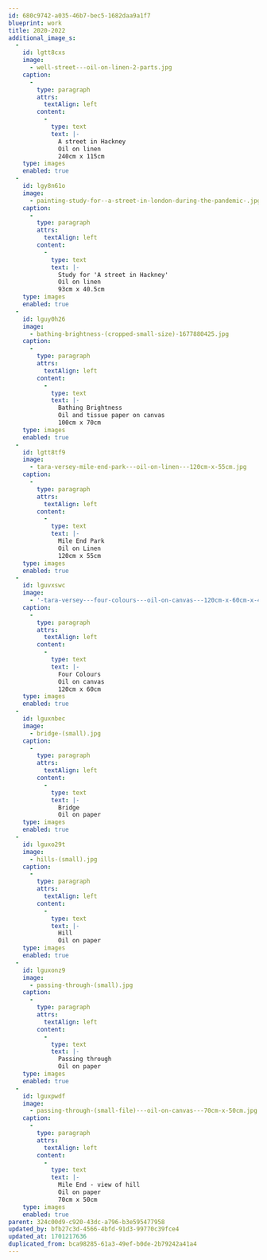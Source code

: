 ```yaml
---
id: 680c9742-a035-46b7-bec5-1682daa9a1f7
blueprint: work
title: 2020-2022
additional_image_s:
  -
    id: lgtt8cxs
    image:
      - well-street---oil-on-linen-2-parts.jpg
    caption:
      -
        type: paragraph
        attrs:
          textAlign: left
        content:
          -
            type: text
            text: |-
              A street in Hackney
              Oil on linen
              240cm x 115cm
    type: images
    enabled: true
  -
    id: lgy8n61o
    image:
      - painting-study-for--a-street-in-london-during-the-pandemic-.jpg
    caption:
      -
        type: paragraph
        attrs:
          textAlign: left
        content:
          -
            type: text
            text: |-
              Study for 'A street in Hackney'
              Oil on linen
              93cm x 40.5cm
    type: images
    enabled: true
  -
    id: lguy0h26
    image:
      - bathing-brightness-(cropped-small-size)-1677880425.jpg
    caption:
      -
        type: paragraph
        attrs:
          textAlign: left
        content:
          -
            type: text
            text: |-
              Bathing Brightness
              Oil and tissue paper on canvas
              100cm x 70cm
    type: images
    enabled: true
  -
    id: lgtt8tf9
    image:
      - tara-versey-mile-end-park---oil-on-linen---120cm-x-55cm.jpg
    caption:
      -
        type: paragraph
        attrs:
          textAlign: left
        content:
          -
            type: text
            text: |-
              Mile End Park
              Oil on Linen
              120cm x 55cm
    type: images
    enabled: true
  -
    id: lguvxswc
    image:
      - '-tara-versey---four-colours---oil-on-canvas---120cm-x-60cm-x-4cm--2022---3,500.jpg'
    caption:
      -
        type: paragraph
        attrs:
          textAlign: left
        content:
          -
            type: text
            text: |-
              Four Colours
              Oil on canvas
              120cm x 60cm
    type: images
    enabled: true
  -
    id: lguxnbec
    image:
      - bridge-(small).jpg
    caption:
      -
        type: paragraph
        attrs:
          textAlign: left
        content:
          -
            type: text
            text: |-
              Bridge
              Oil on paper
    type: images
    enabled: true
  -
    id: lguxo29t
    image:
      - hills-(small).jpg
    caption:
      -
        type: paragraph
        attrs:
          textAlign: left
        content:
          -
            type: text
            text: |-
              Hill
              Oil on paper
    type: images
    enabled: true
  -
    id: lguxonz9
    image:
      - passing-through-(small).jpg
    caption:
      -
        type: paragraph
        attrs:
          textAlign: left
        content:
          -
            type: text
            text: |-
              Passing through
              Oil on paper
    type: images
    enabled: true
  -
    id: lguxpwdf
    image:
      - passing-through-(small-file)---oil-on-canvas---70cm-x-50cm.jpg
    caption:
      -
        type: paragraph
        attrs:
          textAlign: left
        content:
          -
            type: text
            text: |-
              Mile End - view of hill
              Oil on paper
              70cm x 50cm
    type: images
    enabled: true
parent: 324c00d9-c920-43dc-a796-b3e595477958
updated_by: bfb27c3d-4566-4bfd-91d3-99770c39fce4
updated_at: 1701217636
duplicated_from: bca98285-61a3-49ef-b0de-2b79242a41a4
---
```

